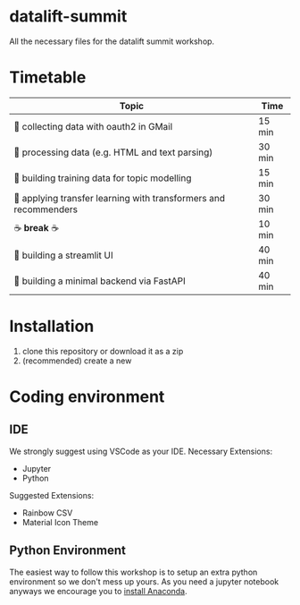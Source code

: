 # datalift-summit
All the necessary files for the datalift summit workshop.
# Timetable
| Topic | Time
|--------|-----
|📧 collecting data with oauth2 in GMail				|			15 min
|🔧 processing data (e.g. HTML and text parsing)			|			30 min
|🔖 building training data for topic modelling					|	15 min
|🧠 applying transfer learning with transformers and recommenders	|	30 min
|☕ **break** ☕												|10 min
|👑 building a streamlit UI						|			40 min
|👾 building a minimal backend via FastAPI				|			40 min

# Installation
1. clone this repository or download it as a zip
2. (recommended) create a new
# Coding environment
## IDE
We strongly suggest using VSCode as your IDE. 
Necessary Extensions:
- Jupyter
- Python


Suggested Extensions:
- Rainbow CSV
- Material Icon Theme

## Python Environment
The easiest way to follow this workshop is to setup an extra python environment so we don't mess up yours.
As you need a jupyter notebook anyways we encourage you to [install Anaconda](https://docs.conda.io/projects/conda/en/latest/user-guide/install/index.html).